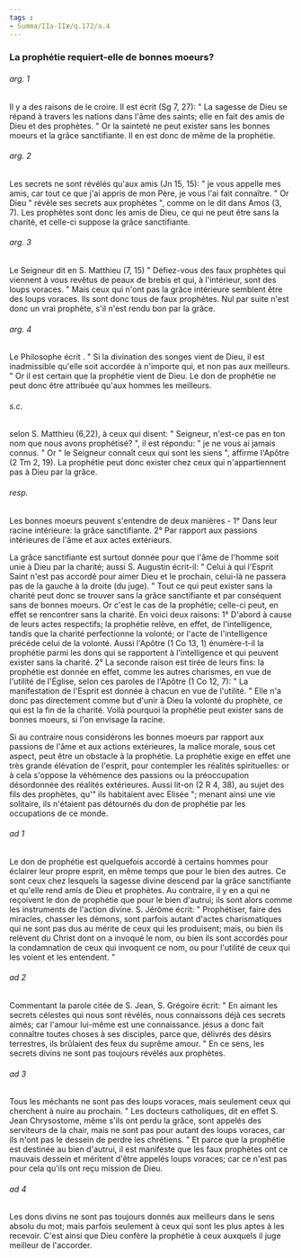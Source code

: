 ```yaml
---
tags : 
- Summa/IIa-IIæ/q.172/a.4
---
```


### La prophétie requiert-elle de bonnes moeurs?

###### arg. 1
Il y a des raisons de le croire. Il est écrit (Sg 7, 27): " La sagesse de Dieu se répand à travers les nations dans l'âme des saints; elle en fait des amis de Dieu et des prophètes. " Or la sainteté ne peut exister sans les bonnes moeurs et la grâce sanctifiante. Il en est donc de même de la prophétie. 

###### arg. 2
Les secrets ne sont révélés qu'aux amis (Jn 15, 15): " je vous appelle mes amis, car tout ce que j'ai appris de mon Père, je vous l'ai fait connaître. " Or Dieu " révèle ses secrets aux prophètes ", comme on le dit dans Amos (3, 7). Les prophètes sont donc les amis de Dieu, ce qui ne peut être sans la charité, et celle-ci suppose la grâce sanctifiante. 

###### arg. 3
Le Seigneur dit en S. Matthieu (7, 15) " Défiez-vous des faux prophètes qui viennent à vous revêtus de peaux de brebis et qui, à l'intérieur, sont des loups voraces. " Mais ceux qui n'ont pas la grâce intérieure semblent être des loups voraces. Ils sont donc tous de faux prophètes. Nul par suite n'est donc un vrai prophète, s'il n'est rendu bon par la grâce. 

###### arg. 4
Le Philosophe écrit . " Si la divination des songes vient de Dieu, il est inadmissible qu'elle soit accordée à n'importe qui, et non pas aux meilleurs. " Or il est certain que la prophétie vient de Dieu. Le don de prophétie ne peut donc être attribuée qu'aux hommes les meilleurs. 

###### s.c.
selon S. Matthieu (6,22), à ceux qui disent: " Seigneur, n'est-ce pas en ton nom que nous avons prophétisé? ", il est répondu: " je ne vous ai jamais connus. " Or " le Seigneur connaît ceux qui sont les siens ", affirme l'Apôtre (2 Tm 2, 19). La prophétie peut donc exister chez ceux qui n'appartiennent pas à Dieu par la grâce. 

###### resp.
Les bonnes moeurs peuvent s'entendre de deux manières - 1° Dans leur racine intérieure: la grâce sanctifiante. 2° Par rapport aux passions intérieures de l'âme et aux actes extérieurs. 

La grâce sanctifiante est surtout donnée pour que l'âme de l'homme soit unie à Dieu par la charité; aussi S. Augustin écrit-il: " Celui à qui l'Esprit Saint n'est pas accordé pour aimer Dieu et le prochain, celui-là ne passera pas de la gauche à la droite (du juge). " Tout ce qui peut exister sans la charité peut donc se trouver sans la grâce sanctifiante et par conséquent sans de bonnes moeurs. Or c'est le cas de la prophétie; celle-ci peut, en effet se rencontrer sans la charité. En voici deux raisons: 1° D'abord à cause de leurs actes respectifs; la prophétie relève, en effet, de l'intelligence, tandis que la charité perfectionne la volonté; or l'acte de l'intelligence précède celui de la volonté. Aussi l'Apôtre (1 Co 13, 1) énumère-t-il la prophétie parmi les dons qui se rapportent à l'intelligence et qui peuvent exister sans la charité. 2° La seconde raison est tirée de leurs fins: la prophétie est donnée en effet, comme les autres charismes, en vue de l'utilité de l'Église, selon ces paroles de l'Apôtre (1 Co 12, 7): " La manifestation de l'Esprit est donnée à chacun en vue de l'utilité. " Elle n'a donc pas directement comme but d'unir à Dieu la volonté du prophète, ce qui est la fin de la charité. Voilà pourquoi la prophétie peut exister sans de bonnes moeurs, si l'on envisage la racine. 

Si au contraire nous considérons les bonnes moeurs par rapport aux passions de l'âme et aux actions extérieures, la malice morale, sous cet aspect, peut être un obstacle à la prophétie. La prophétie exige en effet une très grande élévation de l'esprit, pour contempler les réalités spirituelles: or à cela s'oppose la véhémence des passions ou la préoccupation désordonnée des réalités extérieures. Aussi lit-on (2 R 4, 38), au sujet des fils des prophètes, qu'" ils habitaient avec Elisée "; menant ainsi une vie solitaire, ils n'étaient pas détournés du don de prophétie par les occupations de ce monde. 

###### ad 1
Le don de prophétie est quelquefois accordé à certains hommes pour éclairer leur propre esprit, en même temps que pour le bien des autres. Ce sont ceux chez lesquels la sagesse divine descend par la grâce sanctifiante et qu'elle rend amis de Dieu et prophètes. Au contraire, il y en a qui ne reçoivent le don de prophétie que pour le bien d'autrui; ils sont alors comme les instruments de l'action divine. S. Jérôme écrit: " Prophétiser, faire des miracles, chasser les démons, sont parfois autant d'actes charismatiques qui ne sont pas dus au mérite de ceux qui les produisent; mais, ou bien ils relèvent du Christ dont on a invoqué le nom, ou bien ils sont accordés pour la condamnation de ceux qui invoquent ce nom, ou pour l'utilité de ceux qui les voient et les entendent. " 

###### ad 2
Commentant la parole citée de S. Jean, S. Grégoire écrit: " En aimant les secrets célestes qui nous sont révélés, nous connaissons déjà ces secrets aimés; car l'amour lui-même est une connaissance. jésus a donc fait connaître toutes choses à ses disciples, parce que, délivrés des désirs terrestres, ils brûlaient des feux du suprême amour. " En ce sens, les secrets divins ne sont pas toujours révélés aux prophètes. 

###### ad 3
Tous les méchants ne sont pas des loups voraces, mais seulement ceux qui cherchent à nuire au prochain. " Les docteurs catholiques, dit en effet S. Jean Chrysostome, même s'ils ont perdu la grâce, sont appelés des serviteurs de la chair, mais ne sont pas pour autant des loups voraces, car ils n'ont pas le dessein de perdre les chrétiens. " Et parce que la prophétie est destinée au bien d'autrui, il est manifeste que les faux prophètes ont ce mauvais dessein et méritent d'être appelés loups voraces; car ce n'est pas pour cela qu'ils ont reçu mission de Dieu. 

###### ad 4
Les dons divins ne sont pas toujours donnés aux meilleurs dans le sens absolu du mot; mais parfois seulement à ceux qui sont les plus aptes à les recevoir. C'est ainsi que Dieu confère la prophétie à ceux auxquels il juge meilleur de l'accorder. 

